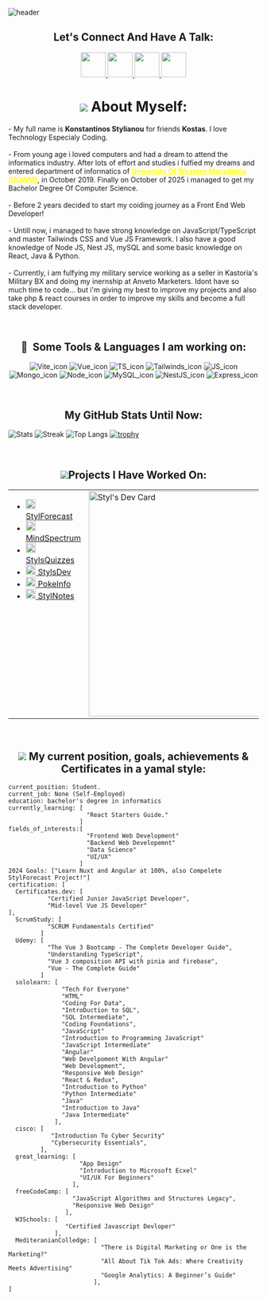 ![header](https://capsule-render.vercel.app/api?text=Hey%20Everyone!&animation=fadeIn&type=waving&color=random&fontColor=3b82f6&height=100&width=100%)

 <h2 align="center">Let's Connect And Have A Talk:</h1>
 <p align="center">
   <a href="https://www.instagram.com/_kostas_styl/?hl=en">
    <img height="50" src="https://user-images.githubusercontent.com/46517096/166974368-9798f39f-1f46-499c-b14e-81f0a3f83a06.png"/>
   </a>
   <a href="https://twitter.com/AliBaBaSssS/">
    <img height="50" src="https://api.iconify.design/devicon:twitter.svg?color=%234188be"/>
   </a>
   <a href="https://www.linkedin.com/in/konstantinos-stylianou-a4a95625b/">
    <img height="50" src="https://api.iconify.design/skill-icons:linkedin.svg?color=%234188be"/>
   </a>
   <a href="#">
    <img height="50" src="https://api.iconify.design/logos:discord-icon.svg?color=%234188be"/>
   </a>
 </p>

<h1 align="center"><img src="https://api.iconify.design/twemoji:man-detective-medium-skin-tone.svg?width=35"/> About Myself:</h1>

<p>
 - My full name is <b>Konstantinos Stylianou</b> for friends <b>Kostas</b>. I love Technology Especialy Coding. 
<br><br>- From young age i loved computers and had a dream to attend the informatics industry. After lots of effort and studies i fulfied my dreams and entered department of informatics of <strong> <u style="color:yellow;">University Of Western Macedonia (UOWM)</u></strong>, in October 2019. Finally on October of 2025 i managed to get my Bachelor Degree Of Computer Science.
<br><br>- Before 2 years decided to start my coiding journey as a Front End Web Developer!
<br><br>- Untill now, i managed to have strong knowledge on JavaScript/TypeScript and master Tailwinds CSS and Vue JS Framework. I also have a good knowledge of Node JS, Nest JS, mySQL and some basic knowledge on React, Java & Python.   
<br><br>- Currently, i am fulfying my military service working as a seller in Kastoria's Military BX and doing my inernship at Anveto Marketers. Idont have so much time to code... but i'm giving my best to improve my projects and also take php & react courses in order to improve my skills and become a full stack developer.
</p>
 
<br> 
<h2 align="center"> 🚀 &nbsp;Some Tools & Languages I am working on:</h1>
<p align="center">
  <span><img src="https://api.iconify.design/logos:vitejs.svg?width=60" alt="Vite_icon"/></span> 
  <span><img src="https://api.iconify.design/logos:vue.svg?width=60" alt="Vue_icon"/></span> 
  <span><img src="https://api.iconify.design/logos:typescript-icon-round.svg?width=60" alt="TS_icon"/></span> 
  <span><img src="https://api.iconify.design/logos:tailwindcss-icon.svg?width=60" alt="Tailwinds_icon"/></span> 
  <span><img src="https://api.iconify.design/logos:javascript.svg?width=60" alt="JS_icon"/></span>
  <span><img src="https://api.iconify.design/skill-icons:mongodb.svg?width=60" alt="Mongo_icon"/></span>
  <span><img src="https://api.iconify.design/devicon:nodejs.svg?width=60" alt="Node_icon"/></span> 
  <span><img src="https://api.iconify.design/skill-icons:mysql-dark.svg?width=60" alt="MySQL_icon"/></span> 
<span><img src="https://api.iconify.design/vscode-icons:file-type-nest-middleware-ts.svg?width=60" alt="NestJS_icon"/></span> 
  <span><img src="https://api.iconify.design/skill-icons:expressjs-light.svg?width=60" alt="Express_icon"/></span> 
</p>

<br> 
<h2 align="center"> My GitHub Stats Until Now:</h2>

![Stats](https://github-readme-stats.vercel.app/api?username=StylWebDev&show_icons=true&locale=en&theme=synthwave&count_private=true&hide_border=true)
![Streak](https://github-readme-streak-stats.herokuapp.com/?user=StylWebDev&theme=synthwave&hide_border=synthwave&include_all_commits=true)
![Top Langs](https://github-readme-stats.vercel.app/api/top-langs/?username=StylWebDev&layout=donut&theme=synthwave&hide_border=true)
[![trophy](https://github-profile-trophy.vercel.app/?username=StylWebDev&theme=tokyonight&no-frame=true&no-bg=true&margin-w=8&margin-h=8&row=3&column=4)](https://github.com/ryo-ma/github-profile-trophy)

<br> 
<h2 align="center"><img src="https://api.iconify.design/zondicons:network.svg?color=%234188be&width=30" />Projects I Have Worked On:</h1>

<table style="border: none; width="100%"">
  <tr>
    <td valign="top">
      <ul>
        <li><a href="https://stylforecast.pages.dev/"><img src="https://api.iconify.design/ri:meteor-fill.svg?color=%2322ce2d" width="20px" /> StylForecast </a></li>
        <li><a href="https://mindspectrum.pages.dev/"><img src="https://api.iconify.design/ph:activity-bold.svg?color=%2322ce2d" width="20px" /> MindSpectrum </a></li>
        <li><a href="https://stylquizzes.pages.dev/"><img src="https://pub-a65a191fa4d14606aec83a6b14268769.r2.dev/logo.svg" width="20px" /> StylsQuizzes</a></li>
        <li><a href="https://styls.pages.dev/"><img src="https://pub-a65a191fa4d14606aec83a6b14268769.r2.dev/logo.svg" width="20px" /> StylsDev</a></li>
        <li><a href="https://pokeinfo.pages.dev/"><img src="https://pub-a65a191fa4d14606aec83a6b14268769.r2.dev/pokeIcon.png" width="20px" /> PokeInfo</a></li>
        <li><a href="https://stylsnotes.pages.dev"><img src="https://api.iconify.design/line-md:clipboard-list.svg?color=%2322ffffff" width="20px" /> StylNotes</a> </li>
      </ul>
    </td>
    <td valign="top">
      <a href="https://app.daily.dev/styl"><img src="https://api.daily.dev/devcards/v2/lyF4WBTvWMqO0vlNKBCi6.png?type=wide&r=vwo" width="452" alt="Styl's Dev Card"/></a>
    </td>
  </tr>
</table>

 <br> 
<h2 align="center"><img src="https://api.iconify.design/twemoji:magnifying-glass-tilted-right.svg?width=35" /> My current position, goals, achievements & Certificates in a yamal style:</h1>

```yamal
current_position: Student.
current_job: None (Self-Employed)
education: bachelor's degree in informatics
currently_learning: [
                      "React Starters Guide."
                    ]
fields_of_interests:[
                      "Frontend Web Development"
                      "Backend Web Developemnt"
                      "Data Science"
                      "UI/UX"
                    ]
2024 Goals: ["Learn Nuxt and Angular at 100%, also Compelete StylForecast Project!"] 
certification: [
  Certificates.dev: [
           "Certified Junior JavaScript Developer",
           "Mid-level Vue JS Developer"
],
  ScrumStudy: [
           "SCRUM Fundamentals Certified"
         ]
  Udemy: [
           "The Vue 3 Bootcamp - The Complete Developer Guide",
           "Understanding TypeScript",
           "Vue 3 composition API with pinia and firebase",
           "Vue - The Complete Guide"
         ]
  sololearn: [
               "Tech For Everyone"
               "HTML"
               "Coding For Data",
               "IntroDuction to SQL",
               "SQL Intermediate",
               "Coding Foundations",
               "JavaScript"
               "Introduction to Programming JavaScript"
               "JavaScript Intermediate"
               "Angular"
               "Web Develpoment With Angular"
               "Web Development",
               "Responsive Web Design"
               "React & Redux",
               "Introduction to Python"
               "Python Intermediate"
               "Java"
               "Introduction to Java"
               "Java Intermediate"   
             ],
  cisco: [
            "Introduction To Cyber Security"
            "Cybersecurity Essentials",
         ],
  great_learning: [
                    "App Design"
                    "Introduction to Microsoft Ecxel"
                    "UI/UX For Beginners"
                  ],
  freeCodeCamp: [
                  "JavaScript Algorithms and Structures Legacy",
                  "Responsive Web Design"
                ],
  W3Schools: [
                "Certified Javascript Devloper"
             ],
  MediteranianColledge: [
                          "There is Digital Marketing or One is the Marketing?"
                          "All About Tik Tok Ads: Where Creativity Meets Advertising"
                          "Google Analytics: A Beginner’s Guide" 
                        ],
]
```

